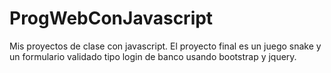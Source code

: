 # ProgWebConJavascript
Mis proyectos de clase con javascript.
El proyecto final es un juego snake y un formulario validado tipo login de banco usando bootstrap y jquery.
